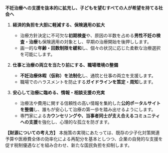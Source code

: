 **不妊治療への支援を抜本的に拡充し、子どもを望むすべての人が希望を持てる社会へ**

1.  **経済的負担を大胆に軽減する、保険適用の拡大**
    *   治療方針決定に不可欠な**初期検査**や、原因の半数を占める**男性不妊の検査・治療**も保険適用の対象とし、早期の治療開始を後押しします。
    *   画一的な**年齢・回数制限を緩和**し、個々の状況に応じた柔軟な治療選択を可能にします。

2.  **仕事と治療の両立を当たり前にする、職場環境の整備**
    *   **不妊治療休暇（仮称）を法制化**し、通院と仕事の両立を支援します。
    *   職場でのハラスメントを防止する**ガイドラインを策定・周知**します。

3.  **安心して治療に臨める、情報・相談支援の充実**
    *   治療法や費用に関する信頼性の高い情報を集約した**公的ポータルサイトを整備**し、誰もが安心して治療の第一歩を踏み出せるようにします。
    *   専門家による**カウンセリングや、当事者同士が支え合えるコミュニティへの支援**を強化し、心理的な孤立を防ぎます。

**【財源についての考え方】**
本施策の実現にあたっては、既存の少子化対策関連予算や医療費全体の効率化による再配分を基本としつつ、企業の自発的な支援を促す税制優遇などを組み合わせ、新たな国民負担を抑制します。